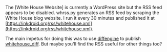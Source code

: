 The [White House Website] is currently a WordPress site but the RSS feed appears to be disabled. whrss.py generates an  RSS feed by scraping the White House blog website. I run it every 30 minutes and published it at [https://inkdroid.org/rss/whitehouse.xml](https://inkdroid.org/rss/whitehouse.xml).

The main impetus for doing this was to use [diffengine] to publish [whitehouse_diff]. But maybe you'll find the RSS useful for other things too?

[White House Blog]: https://www.whitehouse.gov/news/ 
[diffengine]: https://github.docnow/diffengine
[whitehouse_diff]: https://twitter.com/whitehouse_diff
